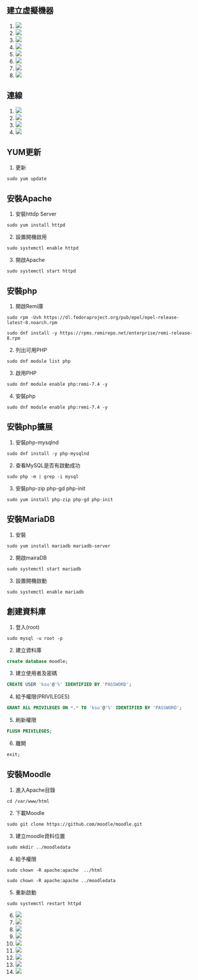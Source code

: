 ## 建立虛擬機器
1. ![](https://i.imgur.com/YKOJENH.jpg)
2. ![](https://i.imgur.com/33VVVCE.jpg)
3. ![](https://i.imgur.com/cQFdRem.jpg)
4. ![](https://i.imgur.com/mATyX7w.jpg)
5. ![](https://i.imgur.com/BoBgWq8.jpg)
6. ![](https://i.imgur.com/ObsVDIP.jpg)
7. ![](https://i.imgur.com/xMpLPA7.jpg)
8. ![](https://i.imgur.com/jDNLr5w.jpg)
## 連線
1. ![](https://i.imgur.com/uYNPvDh.jpg)
2. ![](https://i.imgur.com/ATVFPfK.jpg)
3. ![](https://i.imgur.com/5U0RTIP.jpg)
4. ![](https://i.imgur.com/iMIYFVI.jpg)
## YUM更新
1. 更新
```shell
sudo yum update
```
## 安裝Apache
1. 安裝httdp Server
```shell
sudo yum install httpd
```
2. 設置開機啟用
```shell
sudo systemctl enable httpd
```
3. 開啟Apache
```shell
sudo systemctl start httpd
```
## 安裝php
1. 開啟Remi庫
```shell
sudo rpm -Uvh https://dl.fedoraproject.org/pub/epel/epel-release-latest-8.noarch.rpm
```
```shell
sudo dnf install -y https://rpms.remirepo.net/enterprise/remi-release-8.rpm
``` 
2. 列出可用PHP
```shell
sudo dnf module list php
```
3. 啟用PHP
```shell
sudo dnf module enable php:remi-7.4 -y
```
4. 安裝php
```shell
sudo dnf module enable php:remi-7.4 -y
```
## 安裝php擴展
1.  安裝php-mysqlnd
```shell
sudo dnf install -y php-mysqlnd
```
2. 查看MySQL是否有啟動成功
```shell
sudo php -m | grep -i mysql
```
3. 安裝php-zip php-gd php-init
```shell
sudo yum install php-zip php-gd php-init
```
## 安裝MariaDB
1. 安裝
```shell
sudo yum install mariadb mariadb-server
```
2. 開啟mairaDB
```shell
sudo systemctl start mariadb
```
3. 設置開機啟動
```shell
sudo systemctl enable mariadb
```
## 創建資料庫
1. 登入(root)
```shell
sudo mysql -u root -p
```
2. 建立資料庫
```sql
create database moodle;
```
3. 建立使用者及密碼
```sql
CREATE USER 'ksu'@'%' IDENTIFIED BY 'PASSWORD';
```
4. 給予權限(PRIVILEGES)
```sql
GRANT ALL PRIVILEGES ON *.* TO 'ksu'@'%' IDENTIFIED BY 'PASSWORD';
```
5. 刷新權限
```sql
FLUSH PRIVILEGES;
```
6. 離開
```sql
exit;
```
## 安裝Moodle
1. 進入Apache目錄
```shell
cd /var/www/html
```
2. 下載Moodle
```shell
sudo git clone https://github.com/moodle/moodle.git
```
3. 建立moodle資料位置
```shell
sudo mkdir ../moodledata
```
4. 給予權限
```shell
sudo chown -R apache:apache  ../html
```
```shell
sudo chown -R apache:apache ../moodledata
```
5.  重新啟動
```shell
sudo systemctl restart httpd
```
6. ![](https://i.imgur.com/S3hes53.jpg)
7. ![](https://i.imgur.com/SiopaQi.jpg)
8. ![](https://i.imgur.com/rRBOpqB.jpg)
9. ![](https://i.imgur.com/s7jFUFA.jpg)
10. ![](https://i.imgur.com/Twjqw2F.jpg)
11. ![](https://i.imgur.com/PPEbiwe.jpg)
12. ![](https://i.imgur.com/kkbeDFs.jpg)
13. ![](https://i.imgur.com/jFwry4E.jpg)
14. ![](https://i.imgur.com/3deNos0.jpg)
